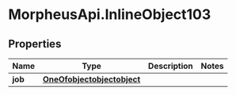 # MorpheusApi.InlineObject103

## Properties

Name | Type | Description | Notes
------------ | ------------- | ------------- | -------------
**job** | [**OneOfobjectobjectobject**](OneOfobjectobjectobject.md) |  | 


